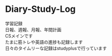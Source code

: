 # Diary-Study-Log
学習記録</br>
日報、週報、月報、年間計画</br>
CSメインです</br>
たまに筋トレや英語の進捗も記録します</br>
日々のタイムリーな記録はstudyplusで行っています</br>